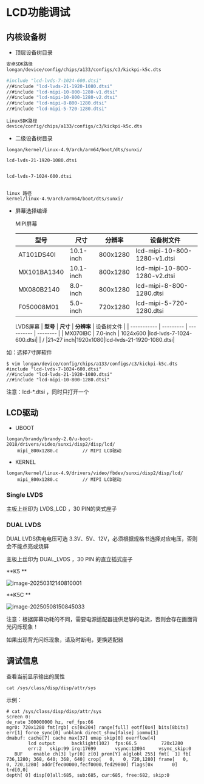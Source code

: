 # LCD功能调试



## 内核设备树

* 顶层设备树目录

```bash
安卓SDK路径
longan/device/config/chips/a133/configs/c3/kickpi-k5c.dts

#include "lcd-lvds-7-1024-600.dtsi"
//#include "lcd-lvds-21-1920-1080.dtsi"
//#include "lcd-mipi-10-800-1280-v1.dtsi"
//#include "lcd-mipi-10-800-1280-v2.dtsi"
//#include "lcd-mipi-8-800-1280.dtsi"
//#include "lcd-mipi-5-720-1280.dtsi"
```

```
LinuxSDK路径
device/config/chips/a133/configs/c3/kickpi-k5c.dts
```



* 二级设备树目录

```
longan/kernel/linux-4.9/arch/arm64/boot/dts/sunxi/

lcd-lvds-21-1920-1080.dtsi  
  

lcd-lvds-7-1024-600.dtsi    
  

```

```
linux 路径
kernel/linux-4.9/arch/arm64/boot/dts/sunxi/
```



* 屏幕选择编译

  MIPI屏幕
  
  | **型号**    | **尺寸**  | **分辨率** | 设备树文件 |
  | ----------- | --------- | ---------- | -------- |
  | AT101DS40I  | 10.1-inch | 800x1280   |lcd-mipi-10-800-1280-v1.dtsi|
  | MX101BA1340 | 10.1-inch | 800x1280   |lcd-mipi-10-800-1280-v2.dtsi|
  | MX080B2140  | 8.0-inch  | 800x1280   |lcd-mipi-8-800-1280.dtsi|
  | F050008M01  | 5.0-inch  | 720x1280   |lcd-mipi-5-720-1280.dtsi|
  
  LVDS屏幕
  | **型号**    | **尺寸**  | **分辨率** | 设备树文件 |
  | ----------- | --------- | ---------- | -------- |
  | MX070IBC  | 7.0-inch | 1024x600   |lcd-lvds-7-1024-600.dtsi|
  |          /                      |21~27 inch|1920x1080|lcd-lvds-21-1920-1080.dtsi|
  
  
  

如：选择7寸屏软件

```shell
$ vim longan/device/config/chips/a133/configs/c3/kickpi-k5c.dts
#include "lcd-lvds-7-1024-600.dtsi"
//#include "lcd-lvds-21-1920-1080.dtsi"
//#include "lcd-mipi-10-800-1280.dtsi"
```

注意：lcd-*.dtsi ，同时只打开一个



## LCD驱动

* UBOOT

```
longan/brandy/brandy-2.0/u-boot-2018/drivers/video/sunxi/disp2/disp/lcd/
	mipi_800x1280.c			// MIPI LCD驱动
```

* KERNEL

```
longan/kernel/linux-4.9/drivers/video/fbdev/sunxi/disp2/disp/lcd/
	mipi_800x1280.c			// MIPI LCD驱动
```





### Single LVDS

主板上丝印为 LVDS_LCD ，30 PIN的夹式座子



### DUAL LVDS

DUAL LVDS供电电压可选 3.3V、5V、12V，必须根据规格书选择对应电压，否则会不能点亮或烧屏

主板上丝印为 DUAL_LVDS ，30 PIN 的直立插式座子

**K5 **

![image-20250312140810001](http://tanzhtanzh.oss-cn-shenzhen.aliyuncs.com/img/image-20250312140810001.png)



**K5C **

![image-20250508150845033](http://tanzhtanzh.oss-cn-shenzhen.aliyuncs.com/img/image-20250508150845033.png)

注意：根据屏幕功耗的不同，需要电源适配器提供足够的电流，否则会存在画面背光闪烁现象！

如果出现背光闪烁现象，请及时断电，更换适配器













## 调试信息

查看当前显示输出的属性

```
cat /sys/class/disp/disp/attr/sys 
```

示例：

```
# cat /sys/class/disp/disp/attr/sys 
screen 0:
de_rate 300000000 hz, ref_fps:66
mgr0: 720x1280 fmt[rgb] cs[0x204] range[full] eotf[0x4] bits[8bits] err[1] force_sync[0] unblank direct_show[false] iommu[1]
dmabuf: cache[7] cache max[37] umap skip[0] overflow[4]
        lcd output      backlight(102)  fps:66.5         720x1280
        err:2   skip:99 irq:17699       vsync:12094     vsync_skip:0
   BUF    enable ch[3] lyr[0] z[0] prem[Y] a[globl 255] fmt[  1] fb[ 736,1280; 368, 640; 368, 640] crop[   0,   0, 720,1280] frame[   0,   0, 720,1280] addr[fec00000,fecf0000,fed29800] flags[0x       0] trd[0,0]
depth[ 0] disp[0]all:685, sub:685, cur:685, free:682, skip:0
```

